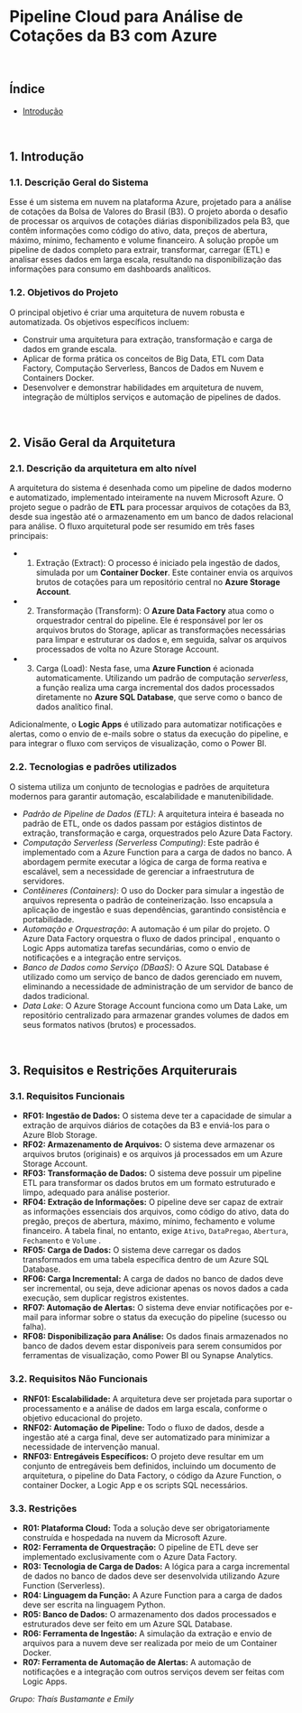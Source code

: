# Pipeline Cloud para Análise de Cotações da B3 com Azure

<br>

## Índice
- [Introdução](introducao)

<br>

## 1. Introdução

### 1.1. Descrição Geral do Sistema
Esse é um sistema em nuvem na plataforma Azure, projetado para a análise de cotações da Bolsa de Valores do Brasil (B3). O projeto aborda o desafio de processar os arquivos de cotações diárias disponibilizados pela B3, que contêm informações como código do ativo, data, preços de abertura, máximo, mínimo, fechamento e volume financeiro. A solução propõe um pipeline de dados completo para extrair, transformar, carregar (ETL) e analisar esses dados em larga escala, resultando na disponibilização das informações para consumo em dashboards analíticos.

### 1.2. Objetivos do Projeto
O principal objetivo é criar uma arquitetura de nuvem robusta e automatizada. Os objetivos específicos incluem:
- Construir uma arquitetura para extração, transformação e carga de dados em grande escala.
- Aplicar de forma prática os conceitos de Big Data, ETL com Data Factory, Computação Serverless, Bancos de Dados em Nuvem e Containers Docker.
- Desenvolver e demonstrar habilidades em arquitetura de nuvem, integração de múltiplos serviços e automação de pipelines de dados.

<br>

## 2. Visão Geral da Arquitetura

### 2.1. Descrição da arquitetura em alto nível
A arquitetura do sistema é desenhada como um pipeline de dados moderno e automatizado, implementado inteiramente na nuvem Microsoft Azure. O projeto segue o padrão de **ETL** para processar arquivos de cotações da B3, desde sua ingestão até o armazenamento em um banco de dados relacional para análise.
O fluxo arquitetural pode ser resumido em três fases principais:
 - 1. Extração (Extract): O processo é iniciado pela ingestão de dados, simulada por um **Container Docker**. Este container envia os arquivos brutos de cotações para um repositório central no **Azure Storage Account**.
 - 2. Transformação (Transform): O **Azure Data Factory** atua como o orquestrador central do pipeline. Ele é responsável por ler os arquivos brutos do Storage, aplicar as transformações necessárias para limpar e estruturar os dados e, em seguida, salvar os arquivos processados de volta no Azure Storage Account.
 - 3. Carga (Load): Nesta fase, uma **Azure Function** é acionada automaticamente. Utilizando um padrão de computação *serverless*, a função realiza uma carga incremental dos dados processados diretamente no **Azure SQL Database**, que serve como o banco de dados analítico final.

Adicionalmente, o **Logic Apps** é utilizado para automatizar notificações e alertas, como o envio de e-mails sobre o status da execução do pipeline, e para integrar o fluxo com serviços de visualização, como o Power BI.

### 2.2. Tecnologias e padrões utilizados

O sistema utiliza um conjunto de tecnologias e padrões de arquitetura modernos para garantir automação, escalabilidade e manutenibilidade.
- *Padrão de Pipeline de Dados (ETL)*: A arquitetura inteira é baseada no padrão de ETL, onde os dados passam por estágios distintos de extração, transformação e carga, orquestrados pelo Azure Data Factory.
- *Computação Serverless (Serverless Computing)*: Este padrão é implementado com a Azure Function para a carga de dados no banco. A abordagem permite executar a lógica de carga de forma reativa e escalável, sem a necessidade de gerenciar a infraestrutura de servidores.
- *Contêineres (Containers)*: O uso do Docker para simular a ingestão de arquivos representa o padrão de conteinerização. Isso encapsula a aplicação de ingestão e suas dependências, garantindo consistência e portabilidade.
- *Automação e Orquestração*: A automação é um pilar do projeto. O Azure Data Factory orquestra o fluxo de dados principal , enquanto o Logic Apps automatiza tarefas secundárias, como o envio de notificações e a integração entre serviços.
- *Banco de Dados como Serviço (DBaaS)*: O Azure SQL Database é utilizado como um serviço de banco de dados gerenciado em nuvem, eliminando a necessidade de administração de um servidor de banco de dados tradicional.
- *Data Lake*: O Azure Storage Account funciona como um Data Lake, um repositório centralizado para armazenar grandes volumes de dados em seus formatos nativos (brutos) e processados.

<br>

## 3. Requisitos e Restrições Arquiterurais

### 3.1. Requisitos Funcionais
- **RF01: Ingestão de Dados:** O sistema deve ter a capacidade de simular a extração de arquivos diários de cotações da B3 e enviá-los para o Azure Blob Storage.
- **RF02: Armazenamento de Arquivos:** O sistema deve armazenar os arquivos brutos (originais) e os arquivos já processados em um Azure Storage Account.
- **RF03: Transformação de Dados:** O sistema deve possuir um pipeline ETL para transformar os dados brutos em um formato estruturado e limpo, adequado para análise posterior.
- **RF04: Extração de Informações:** O pipeline deve ser capaz de extrair as informações essenciais dos arquivos, como código do ativo, data do pregão, preços de abertura, máximo, mínimo, fechamento e volume financeiro. A tabela final, no entanto, exige `Ativo`, `DataPregao`, `Abertura`, `Fechamento` e `Volume` .
- **RF05: Carga de Dados:** O sistema deve carregar os dados transformados em uma tabela específica dentro de um Azure SQL Database.
- **RF06: Carga Incremental:** A carga de dados no banco de dados deve ser incremental, ou seja, deve adicionar apenas os novos dados a cada execução, sem duplicar registros existentes.
- **RF07: Automação de Alertas:** O sistema deve enviar notificações por e-mail para informar sobre o status da execução do pipeline (sucesso ou falha).
- **RF08: Disponibilização para Análise:** Os dados finais armazenados no banco de dados devem estar disponíveis para serem consumidos por ferramentas de visualização, como Power BI ou Synapse Analytics.


### 3.2. Requisitos Não Funcionais
- **RNF01: Escalabilidade:** A arquitetura deve ser projetada para suportar o processamento e a análise de dados em larga escala, conforme o objetivo educacional do projeto.
- **RNF02: Automação de Pipeline:** Todo o fluxo de dados, desde a ingestão até a carga final, deve ser automatizado para minimizar a necessidade de intervenção manual.
- **RNF03: Entregáveis Específicos:** O projeto deve resultar em um conjunto de entregáveis bem definidos, incluindo um documento de arquitetura, o pipeline do Data Factory, o código da Azure Function, o container Docker, a Logic App e os scripts SQL necessários.


### 3.3. Restrições
- **R01: Plataforma Cloud:** Toda a solução deve ser obrigatoriamente construída e hospedada na nuvem da Microsoft Azure. 
- **R02: Ferramenta de Orquestração:** O pipeline de ETL deve ser implementado exclusivamente com o Azure Data Factory. 
- **R03: Tecnologia de Carga de Dados:** A lógica para a carga incremental de dados no banco de dados deve ser desenvolvida utilizando Azure Function (Serverless). 
- **R04: Linguagem da Função:** A Azure Function para a carga de dados deve ser escrita na linguagem Python. 
- **R05: Banco de Dados:** O armazenamento dos dados processados e estruturados deve ser feito em um Azure SQL Database. 
- **R06: Ferramenta de Ingestão:** A simulação da extração e envio de arquivos para a nuvem deve ser realizada por meio de um Container Docker. 
- **R07: Ferramenta de Automação de Alertas:** A automação de notificações e a integração com outros serviços devem ser feitas com Logic Apps. 










*Grupo: Thaís Bustamante e Emily*
